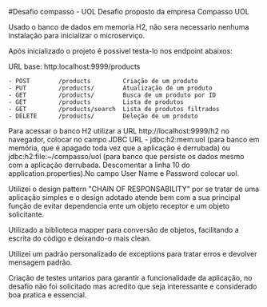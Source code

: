 
#Desafio compasso - UOL
Desafio proposto da empresa Compasso UOL

Usado o banco de dados em memoria H2, não sera necessario nenhuma instalação para inicializar o microserviço.

Após inicializado o projeto é possivel testa-lo nos endpoint abaixos:

URL base: http:localhost:9999/products
````
- POST	      /products         Criação de um produto
- PUT	      /products/        Atualização de um produto
- GET	      /products/        Busca de um produto por ID
- GET	      /products	        Lista de produtos
- GET	      /products/search  Lista de produtos filtrados
- DELETE      /products/        Deleção de um produto
````
Para acessar o banco H2 utilizar a URL http://localhost:9999/h2 no navegador, colocar no campo JDBC URL - jdbc:h2:mem:uol (para banco em memória, que é apagado toda vez que a aplicação é derrubada) ou jdbc:h2:file:~/compasso/uol (para banco que persiste os dados mesmo com a aplicação derrubada. Descomentar a linha 10 do application.properties).No campo User Name e Password colocar uol.

Utilizei o design pattern "CHAIN OF RESPONSABILITY" por se tratar de uma aplicação simples e o design adotado atende bem com a sua principal função de evitar dependencia ente um objeto receptor e um objeto solicitante.

Utilizado a biblioteca mapper para conversão de objetos, facilitando a escrita do código e deixando-o mais clean.

Utilizei um padrão personalizado de exceptions para tratar erros e devolver mensagem padrão.

Criação de testes untarios para garantir a funcionalidade da aplicação, no desafio não foi solicitado mas acredito que seja interessante e considerado boa pratica e essencial.
